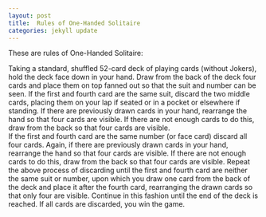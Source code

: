 ```yaml
---
layout: post
title:  Rules of One-Handed Solitaire
categories: jekyll update
---
```


These are rules of One-Handed Solitaire:

Taking a standard, shuffled 52-card deck of playing cards (without Jokers), 
        hold the deck face down in your hand. Draw from the back of the deck four cards and place them on 
        top fanned out so that the suit and number can be seen.
        If the first and fourth card are the same suit, discard the two middle cards, placing them on your lap if 
        seated or in a pocket or elsewhere if standing. If there are previously drawn cards in your hand, rearrange the hand 
        so that four cards are visible. If there are not enough cards to do this, draw from the back so that four cards are 
        visible.  
        If the first and fourth card are the same number (or face card) discard all four cards. Again, if there are previously 
        drawn cards in your hand, rearrange the hand so that four cards are visible. If there are not enough cards to do this,
        draw from the back so that four cards are visible.
		Repeat the above process of discarding until the first and fourth card are neither the same suit or number, upon which
		you draw one card from the back of the deck and place it after the fourth card, rearranging the drawn cards so that only 
		four are visible. 
		Continue in this fashion until the end of the deck is reached. If all cards are discarded, you win the game.

